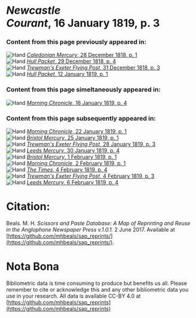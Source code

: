 # *Newcastle Courant*, 16 January 1819, p. 3  
  
### Content from this page previously appeared in:  
![Hand](http://scissorsandpaste.net/wp-content/uploads/2017/06/smallhandpointer.png) [*Caledonian Mercury*, 28 December 1818, p. 1](https://mhbeals.github.io/sap_html/Caledonian-Mercury/Caledonian-Mercury-28-December-1818-p-1)  
![Hand](http://scissorsandpaste.net/wp-content/uploads/2017/06/smallhandpointer.png) [*Hull Packet*, 29 December 1818, p. 4](https://mhbeals.github.io/sap_html/Hull-Packet/Hull-Packet-29-December-1818-p-4)  
![Hand](http://scissorsandpaste.net/wp-content/uploads/2017/06/smallhandpointer.png) [*Trewman's Exeter Flying Post*, 31 December 1818, p. 3](https://mhbeals.github.io/sap_html/Trewman's-Exeter-Flying-Post/Trewman's-Exeter-Flying-Post-31-December-1818-p-3)  
![Hand](http://scissorsandpaste.net/wp-content/uploads/2017/06/smallhandpointer.png) [*Hull Packet*, 12 January 1819, p. 1](https://mhbeals.github.io/sap_html/Hull-Packet/Hull-Packet-12-January-1819-p-1)  
  
### Content from this page simeltaneously appeared in:  
![Hand](http://scissorsandpaste.net/wp-content/uploads/2017/06/smallhandpointer.png) [*Morning Chronicle*, 16 January 1819, p. 4](https://mhbeals.github.io/sap_html/Morning-Chronicle/Morning-Chronicle-16-January-1819-p-4)  
  
### Content from this page subsequently appeared in:  
![Hand](http://scissorsandpaste.net/wp-content/uploads/2017/06/smallhandpointer.png) [*Morning Chronicle*, 22 January 1819, p. 1](https://mhbeals.github.io/sap_html/Morning-Chronicle/Morning-Chronicle-22-January-1819-p-1)  
![Hand](http://scissorsandpaste.net/wp-content/uploads/2017/06/smallhandpointer.png) [*Bristol Mercury*, 25 January 1819, p. 1](https://mhbeals.github.io/sap_html/Bristol-Mercury/Bristol-Mercury-25-January-1819-p-1)  
![Hand](http://scissorsandpaste.net/wp-content/uploads/2017/06/smallhandpointer.png) [*Trewman's Exeter Flying Post*, 28 January 1819, p. 3](https://mhbeals.github.io/sap_html/Trewman's-Exeter-Flying-Post/Trewman's-Exeter-Flying-Post-28-January-1819-p-3)  
![Hand](http://scissorsandpaste.net/wp-content/uploads/2017/06/smallhandpointer.png) [*Leeds Mercury*, 30 January 1819, p. 4](https://mhbeals.github.io/sap_html/Leeds-Mercury/Leeds-Mercury-30-January-1819-p-4)  
![Hand](http://scissorsandpaste.net/wp-content/uploads/2017/06/smallhandpointer.png) [*Bristol Mercury*, 1 February 1819, p. 1](https://mhbeals.github.io/sap_html/Bristol-Mercury/Bristol-Mercury-1-February-1819-p-1)  
![Hand](http://scissorsandpaste.net/wp-content/uploads/2017/06/smallhandpointer.png) [*Morning Chronicle*, 2 February 1819, p. 1](https://mhbeals.github.io/sap_html/Morning-Chronicle/Morning-Chronicle-2-February-1819-p-1)  
![Hand](http://scissorsandpaste.net/wp-content/uploads/2017/06/smallhandpointer.png) [*The Times*, 4 February 1819, p. 4](https://mhbeals.github.io/sap_html/The-Times/The-Times-4-February-1819-p-4)  
![Hand](http://scissorsandpaste.net/wp-content/uploads/2017/06/smallhandpointer.png) [*Trewman's Exeter Flying Post*, 4 February 1819, p. 3](https://mhbeals.github.io/sap_html/Trewman's-Exeter-Flying-Post/Trewman's-Exeter-Flying-Post-4-February-1819-p-3)  
![Hand](http://scissorsandpaste.net/wp-content/uploads/2017/06/smallhandpointer.png) [*Leeds Mercury*, 6 February 1819, p. 4](https://mhbeals.github.io/sap_html/Leeds-Mercury/Leeds-Mercury-6-February-1819-p-4)  


# Citation: 

Beals. M. H. *Scissors and Paste Database: A Map of Reprinting and Reuse in the Anglophone Newspaper Press v.1.0.1.* 2 June 2017. Available at [https://github.com/mhbeals/sap_reprints/](https://github.com/mhbeals/sap_reprints/). 

# Nota Bona

Bibliometric data is time consuming to produce but benefits us all. Please remember to cite or acknowledge this and any other bibliometric data you use in your research. All data is available CC-BY 4.0 at [https://github.com/mhbeals/sap_reprints](https://github.com/mhbeals/sap_reprints)